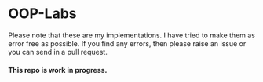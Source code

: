 # OOP-Labs
Please note that these are my implementations. I have tried to make them as error free as possible. If you find any errors, then please raise an issue or you can send in a pull request.
#### This repo is work in progress.
